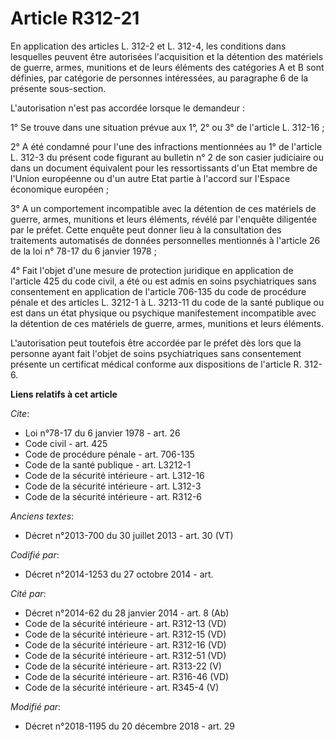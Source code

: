 # Article R312-21

En application des articles L. 312-2 et L. 312-4, les conditions dans lesquelles peuvent être autorisées l'acquisition et la
détention des matériels de guerre, armes, munitions et de leurs éléments des catégories A et B sont définies, par catégorie
de personnes intéressées, au paragraphe 6 de la présente sous-section.

L'autorisation n'est pas accordée lorsque le demandeur :

1° Se trouve dans une situation prévue aux 1°, 2° ou 3° de l'article L. 312-16 ;

2° A été condamné pour l'une des infractions mentionnées au 1° de l'article L. 312-3 du présent code figurant au bulletin n°
2 de son casier judiciaire ou dans un document équivalent pour les ressortissants d'un Etat membre de l'Union européenne ou
d'un autre Etat partie à l'accord sur l'Espace économique européen ;

3° A un comportement incompatible avec la détention de ces matériels de guerre, armes, munitions et leurs éléments, révélé
par l'enquête diligentée par le préfet. Cette enquête peut donner lieu à la consultation des traitements automatisés de
données personnelles mentionnés à l'article 26 de la loi n° 78-17 du 6 janvier 1978 ;

4° Fait l'objet d'une mesure de protection juridique en application de l'article 425 du code civil, a été ou est admis en
soins psychiatriques sans consentement en application de l'article 706-135 du code de procédure pénale et des articles L.
3212-1 à L. 3213-11 du code de la santé publique ou est dans un état physique ou psychique manifestement incompatible avec la
détention de ces matériels de guerre, armes, munitions et leurs éléments.

L'autorisation peut toutefois être accordée par le préfet dès lors que la personne ayant fait l'objet de soins psychiatriques
sans consentement présente un certificat médical conforme aux dispositions de l'article R. 312-6.

**Liens relatifs à cet article**

_Cite_:

  - Loi n°78-17 du 6 janvier 1978 - art. 26
  - Code civil - art. 425
  - Code de procédure pénale - art. 706-135
  - Code de la santé publique - art. L3212-1
  - Code de la sécurité intérieure - art. L312-16
  - Code de la sécurité intérieure - art. L312-3
  - Code de la sécurité intérieure - art. R312-6

_Anciens textes_:

  - Décret n°2013-700 du 30 juillet 2013 - art. 30 (VT)

_Codifié par_:

  - Décret n°2014-1253 du 27 octobre 2014 - art.

_Cité par_:

  - Décret n°2014-62 du 28 janvier 2014 - art. 8 (Ab)
  - Code de la sécurité intérieure - art. R312-13 (VD)
  - Code de la sécurité intérieure - art. R312-15 (VD)
  - Code de la sécurité intérieure - art. R312-16 (VD)
  - Code de la sécurité intérieure - art. R312-51 (VD)
  - Code de la sécurité intérieure - art. R313-22 (V)
  - Code de la sécurité intérieure - art. R316-46 (VD)
  - Code de la sécurité intérieure - art. R345-4 (V)

_Modifié par_:

  - Décret n°2018-1195 du 20 décembre 2018 - art. 29
